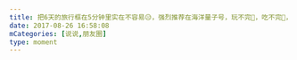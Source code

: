 ```yaml
---
title: 把6天的旅行框在5分钟里实在不容易😥，强烈推荐在海洋量子号，玩不完👏，吃不完👏，服务态度更是200分👏👏👏
date: 2017-08-26 16:58:08
mCategories: [说说,朋友圈]
type: moment
---
```


<div id="pics-20170826165808"></div>

<script src="/lib/moment/pics.js"></script>
<script>
var data = [
    {"link": "2017-08-21_000000.mov", "type": "video"}
];
picsRender(data, "pics-20170826165808");
</script>

